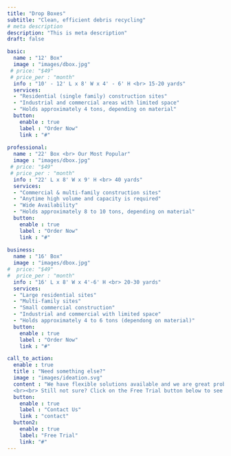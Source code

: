 ```yaml
---
title: "Drop Boxes"
subtitle: "Clean, efficient debris recycling"
# meta description
description: "This is meta description"
draft: false

basic:
  name : "12' Box"
  image : "images/dbox.jpg"
 # price: "$49"
 # price_per : "month"
  info : "10' - 12' L x 8' W x 4' - 6' H <br> 15-20 yards"
  services:
  - "Residential (single family) construction sites"
  - "Industrial and commercial areas with limited space"
  - "Holds approximately 4 tons, depending on material"
  button:
    enable : true
    label : "Order Now"
    link : "#"
    
professional:
  name : "22' Box <br> Our Most Popular"
  image : "images/dbox.jpg"
 # price: "$49"
 # price_per : "month"
  info : "22' L x 8' W x 9' H <br> 40 yards"
  services:
  - "Commercial & multi-family construction sites"
  - "Anytime high volume and capacity is required"
  - "Wide Availability"
  - "Holds approximately 8 to 10 tons, depending on material"
  button:
    enable : true
    label : "Order Now"
    link : "#"
    
business:
  name : "16' Box"
  image : "images/dbox.jpg"
#  price: "$49"
#  price_per : "month"
  info : "16' L x 8' W x 4'-6' H <br> 20-30 yards"
  services:
  - "Large residential sites"
  - "Multi-family sites"
  - "Small commercial construction"
  - "Industrial and commercial with limited space"
  - "Holds approximately 4 to 6 tons (dependong on material)"
  button:
    enable : true
    label : "Order Now"
    link : "#"

call_to_action:
  enable : true
  title : "Need something else?"
  image : "images/ideation.svg"
  content : "We have flexible solutions available and we are great problem solvers. If you have unique requirements, get in touch with us - we'd love to work with you.
  <br><br> Still not sure? Click on the Free Trial button below to see how you can trial our drop box service."
  button:
    enable : true
    label : "Contact Us"
    link : "contact"
  button2:
    enable : true
    label: "Free Trial"
    link: "#"
---
```


